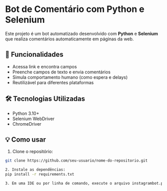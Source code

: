 # Bot de Comentário com Python e Selenium

Este projeto é um bot automatizado desenvolvido com **Python** e **Selenium** que realiza comentários automaticamente em páginas da web.

## 🚀 Funcionalidades

- Acessa link e encontra campos
- Preenche campos de texto e envia comentários
- Simula comportamento humano (como espera e delays)
- Reutilizável para diferentes plataformas

## 🛠️ Tecnologias Utilizadas

- Python 3.10+
- Selenium WebDriver
- ChromeDriver

## 💡 Como usar

1. Clone o repositório:
```bash
git clone https://github.com/seu-usuario/nome-do-repositorio.git

2. Instale as dependências:
pip install -r requirements.txt

3. Em uma IDE ou por linha de comando, execute o arquivo instagrambot.py
